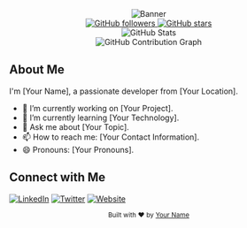 <!-- Blue Banner -->
<div align="center">
  <img src="https://via.placeholder.com/800x200/3498db/FFFFFF?text=Your+Banner" alt="Banner">
</div>

<!-- Badges -->
<div align="center">
  <a href="https://github.com/yourusername">
    <img src="https://img.shields.io/github/followers/yourusername?label=Followers&style=social" alt="GitHub followers">
  </a>
  <a href="https://github.com/yourusername">
    <img src="https://img.shields.io/github/stars/yourusername?label=Stars&style=social" alt="GitHub stars">
  </a>
</div>

<!-- GitHub Stats -->
<div align="center">
  <img src="https://github-readme-stats.vercel.app/api?username=yourusername&show_icons=true&theme=blue" alt="GitHub Stats">
</div>

<!-- Interactive GitHub Contribution Graph -->
<div align="center">
  <img src="https://github.com/yourusername" alt="GitHub Contribution Graph" usemap="#github-map">
  <map name="github-map">
    <area shape="rect" coords="0,0,50,50" href="https://github.com/yourusername" alt="January" title="January">
    <!-- Add more areas for each month -->
  </map>
</div>

<!-- About Me -->
## About Me

I'm [Your Name], a passionate developer from [Your Location].

- 🔭 I’m currently working on [Your Project].
- 🌱 I’m currently learning [Your Technology].
- 💬 Ask me about [Your Topic].
- 📫 How to reach me: [Your Contact Information].
- 😄 Pronouns: [Your Pronouns].

<!-- Social Media -->
## Connect with Me

[![LinkedIn](https://img.shields.io/badge/LinkedIn-Profile-blue)](https://www.linkedin.com/in/yourusername)
[![Twitter](https://img.shields.io/badge/Twitter-Profile-blue)](https://twitter.com/yourusername)
[![Website](https://img.shields.io/badge/Website-Portfolio-blue)](https://yourwebsite.com)

<!-- Footer -->
<div align="center">
  <sub>Built with ❤︎ by <a href="https://github.com/yourusername">Your Name</a></sub>
</div>
